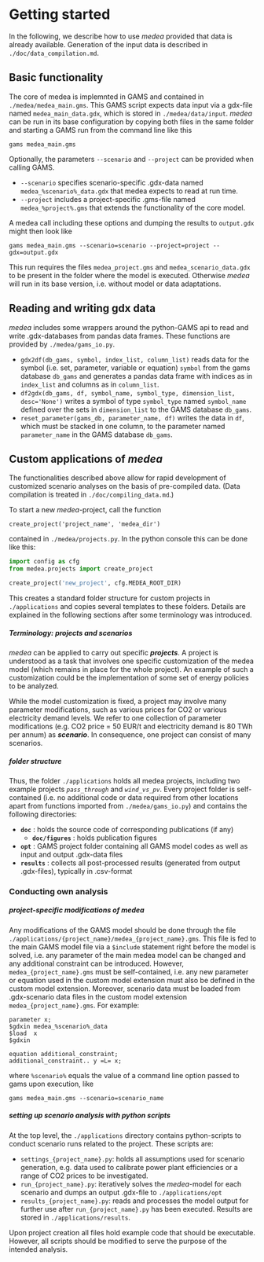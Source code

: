 # Getting started
In the following, we describe how to use _medea_ provided that data is already available. 
Generation of the input data is described in `./doc/data_compilation.md`.

## Basic functionality
The core of medea is implemnted in GAMS and contained in `./medea/medea_main.gms`. 
This GAMS script expects data input via a gdx-file named `medea_main_data.gdx`, which is stored in `./medea/data/input`.
_medea_ can be run in its base configuration by copying both files in the same folder and starting a GAMS run from the 
command line like this 
```
gams medea_main.gms
``` 
Optionally, the parameters `--scenario` and `--project` can be provided when calling GAMS.
* `--scenario` specifies scenario-specific .gdx-data named `medea_%scenario%_data.gdx` that medea expects to read at 
run time.
* `--project` includes a project-specific .gms-file named `medea_%project%.gms` that extends the functionality of the 
core model.

A medea call including these options and dumping the results to `output.gdx` might then look like
```
gams medea_main.gms --scenario=scenario --project=project --gdx=output.gdx
```
This run requires the files `medea_project.gms` and `medea_scenario_data.gdx` to be present in the folder where the 
model is executed. Otherwise _medea_ will run in its base version, i.e. without model or data adaptations.

## Reading and writing gdx data
_medea_ includes some wrappers around the python-GAMS api to read and write .gdx-databases from pandas data frames. 
These functions are provided by `./medea/gams_io.py`.
* `gdx2df(db_gams, symbol, index_list, column_list)` reads data for the symbol (i.e. set, parameter, variable or equation) 
`symbol` from the gams database `db_gams` and generates a pandas data frame with indices as in `index_list` and columns 
as in `column_list`.
* `df2gdx(db_gams, df, symbol_name, symbol_type, dimension_list, desc='None')` writes a symbol of type `symbol_type` 
named `symbol_name` defined over the sets in `dimension_list` to the GAMS database `db_gams`.
*  `reset_parameter(gams_db, parameter_name, df)` writes the data in `df`, which must be stacked in one column, to the 
parameter named `parameter_name` in the GAMS database `db_gams`.

## Custom applications of _medea_
The functionalities described above allow for rapid development of customized scenario analyses on the basis of 
pre-compiled data. (Data compilation is treated in `./doc/compiling_data.md`.)

To start a new _medea_-project, call the function
```
create_project('project_name', 'medea_dir')
```
contained in `./medea/projects.py`. In the python console this can be done like this:
```python
import config as cfg
from medea.projects import create_project

create_project('new_project', cfg.MEDEA_ROOT_DIR)
```
This creates a standard folder structure for custom projects in `./applications` and copies several templates to these 
folders. 
Details are explained in the following sections after some terminology was introduced.

##### Terminology: _projects_ and _scenarios_
_medea_ can be applied to carry out specific ***projects***. A project is understood as a task that involves 
one specific customization of the medea model (which remains in place for the whole project). An example of such a 
customization could be the implementation of some set of energy policies to be analyzed.

While the model customization is fixed, a project may involve many parameter modifications, such as various prices for 
CO2 or various electricity demand levels. We refer to one collection of parameter modifications (e.g. CO2 price = 50 
EUR/t and electricity demand is 80 TWh per annum) as ***scenario***. In consequence, one project can consist of many 
scenarios. 

##### folder structure
Thus, the folder `./applications` holds all medea projects, including two example projects  _`pass_through`_ 
and _`wind_vs_pv`_. 
Every project folder is self-contained (i.e. no additional code or data required from other locations apart from 
functions imported from `./medea/gams_io.py`) and contains the following directories:
*   **`doc`** : holds the source code of corresponding publications (if any)
    * **`doc/figures`** : holds publication figures
* **`opt`** : GAMS project folder containing all GAMS model codes as well as input and output .gdx-data files
* **`results`** : collects all post-processed results (generated from output .gdx-files), typically in .csv-format

### Conducting own analysis
##### project-specific modifications of _medea_
Any modifications of the GAMS model should be done through the file 
`./applications/{project_name}/medea_{project_name}.gms`. This file is fed to the main GAMS model file via a `$include`
statement right before the model is solved, i.e. any parameter of the main medea model can be changed and any additional 
constraint can be introduced.
However, `medea_{project_name}.gms` must be self-contained, i.e. any new parameter or equation used in the custom 
model extension must also be defined in the custom model extension. Moreover, scenario data must be loaded from 
.gdx-scenario data files in the custom model extension `medea_{project_name}.gms`. For example:
```
parameter x; 
$gdxin medea_%scenario%_data
$load  x
$gdxin

equation additional_constraint;
additional_constraint.. y =L= x;
```
where `%scenario%` equals the value of a command line option passed to gams upon execution, like
```
gams medea_main.gms --scenario=scenario_name
```

##### setting up scenario analysis with python scripts
At the top level, the `./applications` directory contains python-scripts to conduct scenario runs related to the 
project. These scripts are:
*   `settings_{project_name}.py`: holds all assumptions used for scenario generation, e.g. data used to calibrate 
power plant efficiencies or a range of CO2 prices to be investigated.
*  `run_{project_name}.py`: iteratively solves the _medea_-model for each scenario and dumps an output .gdx-file to
`./applications/opt`   
*  `results_{project_name}.py`: reads and processes the model output for further use after `run_{project_name}.py` 
has been executed. Results are stored in `./applications/results`.

Upon project creation all files hold example code that should be executable.
However, all scripts should be modified to serve the purpose of the intended analysis.  
